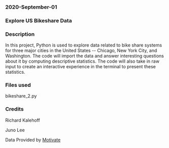 ### 2020-September-01

### Explore US Bikeshare Data

### Description
In this project, Python is used to explore data related to bike share systems for three major cities in the United States -- Chicago, New York City, and Washington. The code will import the data and answer interesting questions about it by computing descriptive statistics. The code will also take in raw input to create an interactive experience in the terminal to present these statistics.

### Files used
bikeshare_2.py

### Credits
Richard Kalehoff

Juno Lee

Data Provided by [Motivate](https://www.motivateco.com/)
